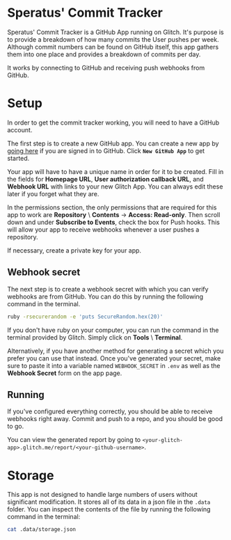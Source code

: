 # Speratus' Commit Tracker
Speratus' Commit Tracker is a GitHub App running on Glitch. It's purpose is to provide a
breakdown of how many commits the User pushes per week. Although commit numbers can be found on GitHub itself,
this app gathers them into one place and provides a breakdown of commits per day.

It works by connecting to GitHub and receiving push webhooks from GitHub.

# Setup
In order to get the commit tracker working, you will need to have a GitHub account.

The first step is to create a new GitHub app. You can create a new app by [going here](https://github.com/settings/apps) if 
you are signed in to GitHub. Click **`New GitHub App`** to get started.

Your app will have to have a unique name in order for it to be created. Fill in the fields for
**Homepage URL**, **User authorization callback URL**, and **Webhook URL** with links to your new Glitch App.
You can always edit these later if you forget what they are.

In the permissions section, the only permissions that are required for this app to work are 
**Repository** \ **Contents** -> **Access: Read-only**. Then scroll down and under **Subscribe to Events**, check the box
for Push hooks. This will allow your app to receive webhooks whenever a user pushes a repository.

If necessary, create a private key for your app.

## Webhook secret
The next step is to create a webhook secret with which you can verify webhooks are from GitHub.
You can do this by running the following command in the terminal.
```bash
ruby -rsecurerandom -e 'puts SecureRandom.hex(20)'
```
If you don't have ruby on your computer, you can run the command in the terminal provided
by Glitch. Simply click on **Tools** \ **Terminal**.

Alternatively, if you have another method for generating a secret which you prefer you can use that instead.
Once you've generated your secret, make sure to paste it into a variable named `WEBHOOK_SECRET` in `.env` as well as the 
**Webhook Secret** form on the app page.

## Running
If you've configured everything correctly, you should be able to receive webhooks right away. Commit and push
to a repo, and you should be good to go.

You can view the generated report by going to `<your-glitch-app>.glitch.me/report/<your-github-username>`.

# Storage
This app is not designed to handle large numbers of users without significant modification.
It stores all of its data in a json file in the `.data` folder. You can inspect the contents
of the file by running the following command in the terminal:
```bash
cat .data/storage.json
```

